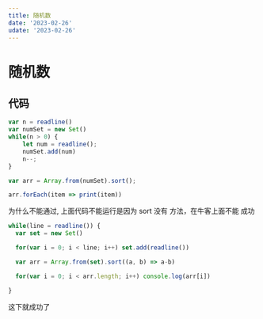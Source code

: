 ```yaml
---
title: 随机数
date: '2023-02-26'
udate: '2023-02-26'
---
```


# 随机数

## 代码

```jsx
var n = readline()
var numSet = new Set()
while(n > 0) {
    let num = readline();
    numSet.add(num)
    n--;
}

var arr = Array.from(numSet).sort();

arr.forEach(item => print(item))
```

为什么不能通过, 上面代码不能运行是因为 sort 没有 方法，在牛客上面不能 成功

```jsx
while(line = readline()) {
  var set = new Set()

  for(var i = 0; i < line; i++) set.add(readline())

  var arr = Array.from(set).sort((a, b) => a-b)

  for(var i = 0; i < arr.length; i++) console.log(arr[i])

}
```

这下就成功了
